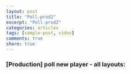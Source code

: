 ```yaml
---
layout: post
title: "Poll-prod2"
excerpt: "Poll-prod2"
categories: articles
tags: [sample-post, video]
comments: true
share: true
---
```

### [Production] poll new player - all layouts:
<br>
<div class="apester-media" data-media-id="5d248614ca40d2829d93a53d" height="475"></div><script async src="https://static.stg.apester.com/js/sdk/latest/apester-sdk.js"></script>
